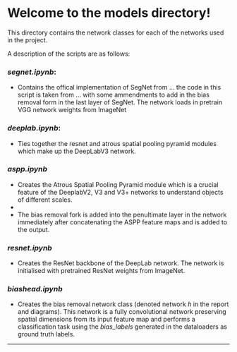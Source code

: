 # Welcome to the models directory!

This directory contains the network classes for each of the networks used in the project. 

A description of the scripts are as follows:

### *segnet.ipynb*:

- Contains the offical implementation of SegNet from ... the code in this script is taken from ... with some ammendments to add in the bias removal form in the last layer of SegNet. The network loads in pretrain VGG network weights from ImageNet 

### *deeplab.ipynb*:

- Ties together the resnet and atrous spatial pooling pyramid modules which make up the DeepLabV3 network. 

### *aspp.ipynb*

- Creates the Atrous Spatial Pooling Pyramid module which is a crucial feature of the DeeplabV2, V3 and V3+ networks to understand objects of different scales.
- 
- The bias removal fork is added into the penultimate layer in the network immediately after concatenating the ASPP feature maps and is added to the output. 

### *resnet.ipynb*

- Creates the ResNet backbone of the DeepLab network. The network is initialised with pretrained ResNet weights from ImageNet.

### *biashead.ipynb*

- Creates the bias removal network class (denoted network *h* in the report and diagrams). This network is a fully convolutional network preserving spatial dimensions from its input feature map and performs a classification task using the *bias_labels* generated in the dataloaders as ground truth labels. 

___
